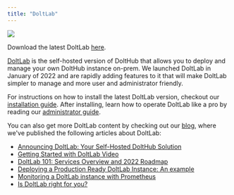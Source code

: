 ```yaml
---
title: "DoltLab"
---
```


![](../.gitbook/assets/doltlab-logo.png)

Download the latest DoltLab [here](https://doltlab-releases.s3.amazonaws.com/linux/amd64/doltlab-latest.zip).

[DoltLab](https://www.doltlab.com) is the self-hosted version of DoltHub that allows you to deploy and manage your own DoltHub instance on-prem. We launched DoltLab in January of 2022 and are rapidly adding features to it that will make DoltLab simpler to manage and more user and administrator friendly.

For instructions on how to install the latest DoltLab version, checkout our [installation guide](./doltlab/installation.md). After installing, learn how to operate DoltLab like a pro by reading our [administrator guide](./doltlab/administrator.md).

You can also get more DoltLab content by checking out our [blog](https://www.dolthub.com/blog/), where we've published the following articles about DoltLab:

* [Announcing DoltLab: Your Self-Hosted DoltHub Solution](https://www.dolthub.com/blog/2022-01-14-announcing-doltlab/)
* [Getting Started with DoltLab Video](https://www.dolthub.com/blog/2022-02-22-getting-started-doltlab-video/)
* [DoltLab 101: Services Overview and 2022 Roadmap](https://www.dolthub.com/blog/2022-02-25-doltlab-101-services-and-roadmap/)
* [Deploying a Production Ready DoltLab Instance: An example](https://www.dolthub.com/blog/2022-03-16-deploying-a-production-ready-doltlab-instance/)
* [Monitoring a DoltLab instance with Prometheus](https://www.dolthub.com/blog/2022-05-09-monitoring-doltlab-with-prometheus/)
* [Is DoltLab right for you?](https://www.dolthub.com/blog/2022-05-25-is-doltlab-right-for-you/)
